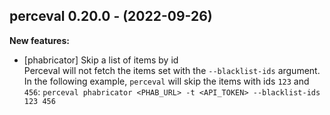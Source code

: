 ## perceval 0.20.0 - (2022-09-26)

**New features:**

 * [phabricator] Skip a list of items by id\
   Perceval will not fetch the items set with the `--blacklist-ids`
   argument. In the following example, `perceval` will skip the items
   with ids `123` and `456`: ``` perceval phabricator <PHAB_URL> -t
   <API_TOKEN> --blacklist-ids 123 456 ```

